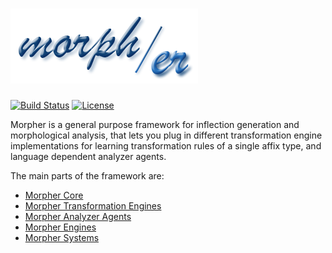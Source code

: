 # ![Morpher](docs/images/morpher.png "Morpher")

[![Build Status](https://img.shields.io/circleci/project/github/szgabsz91/morpher/master.svg)](https://circleci.com/gh/szgabsz91/workflows/morpher)
[![License](https://img.shields.io/github/license/szgabsz91/morpher.svg)](https://github.com/szgabsz91/morpher/blob/master/LICENSE)

Morpher is a general purpose framework for inflection generation and morphological analysis, that lets you plug in
different transformation engine implementations for learning transformation rules of a single affix type,
and language dependent analyzer agents.

The main parts of the framework are:

* [Morpher Core](morpher-core)
* [Morpher Transformation Engines](morpher-transformation-engines)
* [Morpher Analyzer Agents](morpher-analyzer-agents)
* [Morpher Engines](morpher-engines)
* [Morpher Systems](morpher-systems)
